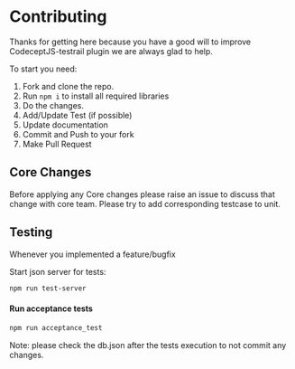 # Contributing

Thanks for getting here because you have a good will to improve CodeceptJS-testrail plugin we are always glad to help.

To start you need:

1.  Fork and clone the repo.
2.  Run `npm i` to install all required libraries
3.  Do the changes.
4.  Add/Update Test (if possible)
5.  Update documentation
6.  Commit and Push to your fork
7.  Make Pull Request

## Core Changes

Before applying any Core changes please raise an issue to discuss that change with core team.
Please try to add corresponding testcase to unit.

## Testing

Whenever you implemented a feature/bugfix

Start json server for tests:

```sh
npm run test-server
```

#### Run acceptance tests

```sh
npm run acceptance_test
```
Note: please check the db.json after the tests execution to not commit any changes.
